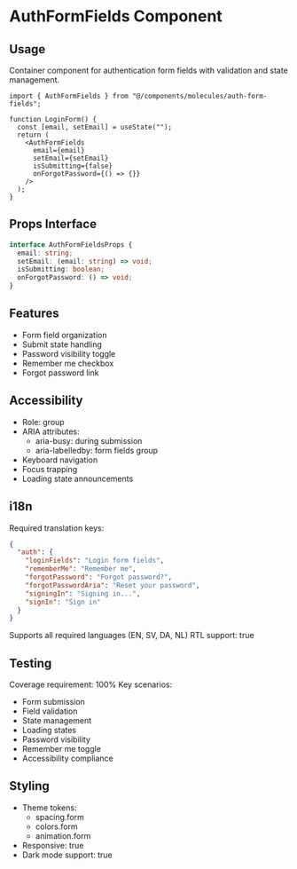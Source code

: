 
# AuthFormFields Component

## Usage
Container component for authentication form fields with validation and state management.

```tsx
import { AuthFormFields } from "@/components/molecules/auth-form-fields";

function LoginForm() {
  const [email, setEmail] = useState("");
  return (
    <AuthFormFields
      email={email}
      setEmail={setEmail}
      isSubmitting={false}
      onForgotPassword={() => {}}
    />
  );
}
```

## Props Interface
```typescript
interface AuthFormFieldsProps {
  email: string;
  setEmail: (email: string) => void;
  isSubmitting: boolean;
  onForgotPassword: () => void;
}
```

## Features
- Form field organization
- Submit state handling
- Password visibility toggle
- Remember me checkbox
- Forgot password link

## Accessibility
- Role: group
- ARIA attributes:
  - aria-busy: during submission
  - aria-labelledby: form fields group
- Keyboard navigation
- Focus trapping
- Loading state announcements

## i18n
Required translation keys:
```json
{
  "auth": {
    "loginFields": "Login form fields",
    "rememberMe": "Remember me",
    "forgotPassword": "Forgot password?",
    "forgotPasswordAria": "Reset your password",
    "signingIn": "Signing in...",
    "signIn": "Sign in"
  }
}
```
Supports all required languages (EN, SV, DA, NL)
RTL support: true

## Testing
Coverage requirement: 100%
Key scenarios:
- Form submission
- Field validation
- State management
- Loading states
- Password visibility
- Remember me toggle
- Accessibility compliance

## Styling
- Theme tokens:
  - spacing.form
  - colors.form
  - animation.form
- Responsive: true
- Dark mode support: true
